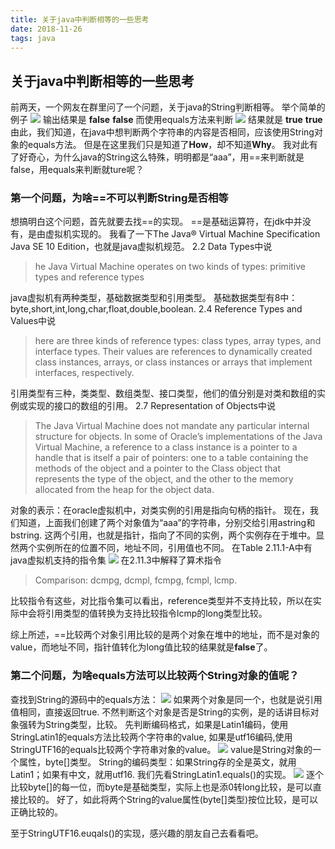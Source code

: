 ```yaml
---
title: 关于java中判断相等的一些思考
date: 2018-11-26
tags: java
---
```

## 关于java中判断相等的一些思考
前两天，一个网友在群里问了一个问题，关于java的String判断相等。
举个简单的例子
![](https://ws1.sinaimg.cn/large/0063dFB6gy1fxlstcbl72j30gf06hjru.jpg)
输出结果是 
**false**
**false**
而使用equals方法来判断
![](https://ws1.sinaimg.cn/large/0063dFB6gy1fxlss1o40cj30gs06874p.jpg)
结果就是
**true**
**true**
由此，我们知道，在java中想判断两个字符串的内容是否相同，应该使用String对象的equals方法。
但是在这里我们只是知道了**How**，却不知道**Why**。
我对此有了好奇心，为什么java的String这么特殊，明明都是“aaa”，用==来判断就是false，用equals来判断就ture呢？
### 第一个问题，为啥==不可以判断String是否相等
想搞明白这个问题，首先就要去找==的实现。
==是基础运算符，在jdk中并没有，是由虚拟机实现的。
我看了一下The Java® Virtual Machine Specification Java SE 10 Edition，也就是java虚拟机规范。
2.2 Data Types中说
>he Java Virtual Machine operates on two kinds of types: primitive types and reference types

java虚拟机有两种类型，基础数据类型和引用类型。
基础数据类型有8中：byte,short,int,long,char,float,double,boolean.
2.4 Reference Types and Values中说
>here are three kinds of reference types: class types, array types, and interface types. Their values are references to dynamically created class instances, arrays, or class instances or arrays that implement interfaces, respectively.

引用类型有三种，类类型、数组类型、接口类型，他们的值分别是对类和数组的实例或实现的接口的数组的引用。
2.7 Representation of Objects中说
>The Java Virtual Machine does not mandate any particular internal structure for objects.
In some of Oracle’s implementations of the Java Virtual Machine, a reference to a class instance is a pointer to a handle that is itself a pair of pointers: one to a table containing the methods of the object and a pointer to the Class object that represents the type of the object, and the other to the memory allocated from the heap for the object data.

对象的表示：在oracle虚拟机中，对类实例的引用是指向句柄的指针。
现在，我们知道，上面我们创建了两个对象值为“aaa”的字符串，分别交给引用astring和bstring.
这两个引用，也就是指针，指向了不同的实例，两个实例存在于堆中。显然两个实例所在的位置不同，地址不同，引用值也不同。
在Table 2.11.1-A中有java虚拟机支持的指令集
![](https://ws1.sinaimg.cn/large/0063dFB6gy1fxltq47dkkj30gh0nr757.jpg)
在2.11.3中解释了算术指令
>Comparison: dcmpg, dcmpl, fcmpg, fcmpl, lcmp.

比较指令有这些，对比指令集可以看出，reference类型并不支持比较，所以在实际中会将引用类型的值转换为支持比较指令lcmp的long类型比较。

综上所述，==比较两个对象引用比较的是两个对象在堆中的地址，而不是对象的value，而地址不同，指针值转化为long值比较的结果就是**false**了。
### 第二个问题，为啥equals方法可以比较两个String对象的值呢？
查找到String的源码中的equals方法：
![](https://ws1.sinaimg.cn/large/0063dFB6gy1fxltzv0aprj30nj0aldge.jpg)
如果两个对象是同一个，也就是说引用值相同，直接返回true.
不然判断这个对象是否是String的实例，是的话讲目标对象强转为String类型，比较。
先判断编码格式，如果是Latin1编码，使用StringLatin1的equals方法比较两个字符串的value,
如果是utf16编码,使用StringUTF16的equals比较两个字符串对象的value。
![](https://ws1.sinaimg.cn/large/0063dFB6gy1fxlub2lbrvj308p019q2q.jpg)
value是String对象的一个属性，byte[]类型。
String的编码类型：如果String存的全是英文，就用Latin1；如果有中文，就用utf16.
我们先看StringLatin1.equals()的实现。
![](https://ws1.sinaimg.cn/large/0063dFB6gy1fxluesumpaj30iv09ygly.jpg)
逐个比较byte[]的每一位，而byte是基础类型，实际上也是添0转long比较，是可以直接比较的。
好了，如此将两个String的value属性(byte[]类型)按位比较，是可以正确比较的。

至于StringUTF16.euqals()的实现，感兴趣的朋友自己去看看吧。
